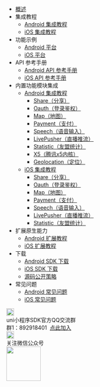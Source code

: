 * [概述](README.md)
* 集成教程
  * [Android 集成教程](UniMPDocs/UseSdk/android.md)
  * [iOS 集成教程](UniMPDocs/UseSdk/ios.md)
* 功能示例
  * [Android 平台](UniMPDocs/Sample/android.md)
  * [iOS 平台](UniMPDocs/Sample/ios.md)
* API 参考手册
  * [Android API 参考手册](UniMPDocs/API/android.md)
  * [iOS API 参考手册](UniMPDocs/API/ios.md)
* 内置功能模块集成
  * [Android 集成教程](UniMPDocs/UseModule/android/android.md)
    * [Share（分享）](UniMPDocs/UseModule/android/share.md)
    * [Oauth（登录鉴权）](UniMPDocs/UseModule/android/oauth.md)
    * [Map（地图）](UniMPDocs/UseModule/android/map.md)
    * [Payment（支付）](UniMPDocs/UseModule/android/payment.md)
    * [Speech（语音输入）](UniMPDocs/UseModule/android/speech.md)
    * [LivePusher（直播推流）](UniMPDocs/UseModule/android/livepusher.md)
    * [Statistic（友盟统计）](UniMPDocs/UseModule/android/umstatistic.md)
    * [X5（腾讯x5内核）](UniMPDocs/UseModule/android/x5.md)
    * [Geolocation（定位）](UniMPDocs/UseModule/android/geolocation.md)
  * [iOS 集成教程](UniMPDocs/UseModule/ios/ios.md)
    * [Share（分享）](UniMPDocs/UseModule/ios/share.md)
    * [Oauth（登录鉴权）](UniMPDocs/UseModule/ios/oauth.md)
    * [Map（地图）](UniMPDocs/UseModule/ios/map.md)
    * [Payment（支付）](UniMPDocs/UseModule/ios/payment.md)
    * [Speech（语音输入）](UniMPDocs/UseModule/ios/speech.md)
    * [LivePusher（直播推流）](UniMPDocs/UseModule/ios/livepusher.md)
    * [Statistic（友盟统计）](UniMPDocs/UseModule/ios/umstatistic.md)
* 扩展原生能力
  * [Android 扩展教程](UniMPDocs/Extension/android.md)
  * [iOS 扩展教程](UniMPDocs/Extension/ios.md)
* 下载
  * [Android SDK 下载](UniMPDocs/SDKDownload/android.md)
  * [iOS SDK 下载](UniMPDocs/SDKDownload/ios.md)
  * [源码公开策略](UniMPDocs/SDKDownload/opensource.md)
* 常见问题
  * [Android 常见问题](UniMPDocs/FAQ/android.md)
  * [iOS 常见问题](UniMPDocs/FAQ/ios.md)
<div class="contact-box">
  <div class="contact-item">
    <img src="//img-cdn-qiniu.dcloud.net.cn/uniapp/doc/qq@2x.png" width="20" height="20"/>
    <div class="contact-smg">
       <div>uni小程序SDK官方QQ交流群</div>
    <div>群1：892918401 &nbsp;<a target="_blank" href="//shang.qq.com/wpa/qunwpa?idkey=4b0a7a0f7c73efb5cebb38bb8bf7df262b68a31e0205709467eed8cca8da58d1">点此加入</a></div>
    </div>
  </div>
  <div class="contact-item">
    <img src="//img-cdn-qiniu.dcloud.net.cn/uniapp/doc/weixin@2x.png" width="20" height="20"/>
    <div class="contact-smg">
      <div>关注微信公众号</div>
      <img src="https://img-cdn-qiniu.dcloud.net.cn/uniapp/doc/weixin.jpg" width="90" height="90"/>
    </div>
  </div>
</div>
